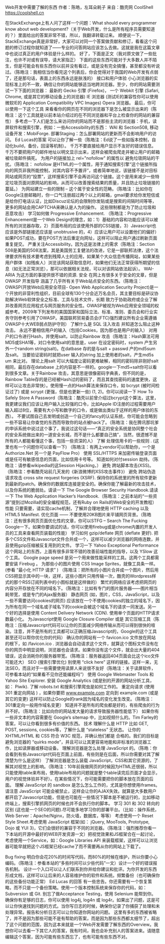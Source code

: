 Web开发中需要了解的东西
作者：陈皓，左耳朵耗子
来自：酷壳网 CoolShell https://coolshell.cn

在StackExchange上有人问了这样一个问题：What should every programmer know about web development?（关于Web开发，什么是所有程序员需要知道的？）里面给出的答案非常不错，所以，我翻译转载过来。 顺便说一下，StackExchange真是非常好，大家可以对同一个答案做贡献和修订，看看这个问题的修订过程你就知道了——专业的问答网站应该怎么去做。这就是我在这篇文章中也说过真正的用户体验是什么样的。
好了，下面是正文（我对原文做了一些批注，也许不对或有误导，请大家指正）
下面的这些东西可能对于大多数人并不陌生，但是可能会有些东西你以前并没有看过，或是没有完全搞懂，甚至都没有听说过。（陈皓注：我相信当你看完这个列表后，你会觉得对于我国的Web开发有点弱了，还是那句话，表面上的东西永远是肤浅的）
接口和用户体验
小心浏览器的实现标准上的不一致，确信让你的网站能够适当地跨浏览器。至少，你的网站需要测试一下下面的浏览器： 最新的 Gecko 引擎 (Firefox)， 一个 Webkit 引擎 (Safari, Chrome, 或是其它的移动设备上的浏览器) IE 浏览器 (测试IE的兼容性你可以使用微软IE的 Application Compatibility VPC Images) Opera 浏览器。
最后，你可以使用一下这个工具 来看看你的网页在不同的浏览器下是怎么被显示出来的（陈皓注：这个工具就是以前本站介绍过的在不同浏览器和平台上检查你的网站的兼容性）
多考虑一下人们是怎么来访问你的网站而不是那些主流的浏览器：手机，读屏软件和搜索引擎，例如：一些Accessibility的东西： WAI 和 Section508, 移动设备开发：MobiForge.
部署Staging：怎么部署网站的更新而不会影响用户的访问。 Ed Lucas的答案 可以让你了解一些（陈皓注：Ed说了一些如版本控制，自动化build，备份，回滚等机制）。
千万不要直接给用户显示不友好的错误信息。
千万不要把用户的邮件地址以明文显示出来，这样会被爬虫爬走并被让用户的邮箱被垃圾邮件搞死。
为用户的链接加上  rel="nofollow"  的属性以 避免垃圾网站的干扰。（陈皓注： nofollow 是HTML的一个属性，用于通知搜索引擎“这个链接所指向的网页非我所能控制，对其内容不予置评”，或者简单地说，该链接不是对目标网站或网页的“投票”，这样搜索引擎不会再访问这个链接。这个是用来减少一些特定垃圾页面对原网站的影响，从而可以改善搜索结果的质量，并且防止垃圾链接的蔓延。）
为网站建立一些的限制 – 这个属于安全性的范畴。（陈皓注：比如你在Google注册邮箱时，你一口气注册超过两个以上的邮箱，gmail要求给你发短信或是给你打电话认证，比如Discuz论坛的会限制你发贴或是搜索的间隔时间等等，更多的网站会用CAPTCHA来确认是人为的操作。 这些限制都是为了防止垃圾和恶意攻击）
学习如何做 Progressive Enhancement. （陈皓注：Progressive Enhancement是一个Web Design的理念，如：1）基础的内容和功能应该可以被所有的浏览器存取，2）页面布局的应该使用外部的CSS链接，3）Javascript也应该是外部链接还应该是 unobtrusive 的，4）应该让用户可以设置他们的偏好）
如果POST成功，要在POST方法后重定向网址，这样可以阻止用户通过刷新页面重复提交。
严重关注Accessibility。因为这是法律上的需求（陈皓注：Section 508是美国的508法案，其是美国劳工复健法的改进，它是一部联邦法律，这个法律要求所有技术要考虑到残障人士的应用，如果某个大众信息传播网站，如果某些用户群体（如残疾人）浏览该网站获取信息时，如果他们无法正常获得所期望的信息（如无法正常浏览），那可以依据相关法规，可以对该网站依法起诉）。 WAI-ARIA 为这方面的事提供很不错的资源.
安全
在网上有很多关于安全的文章，但是 OWASP 开发指导 涵盖了几乎所有关于Web站点安全的东西。（陈皓注：OWASP(开放Web应用安全项目- Open Web Application Security Project)是一个开放的非营利性组织，目前全球有130个分会近万名会员，其主要目标是研议协助解决Web软体安全之标准、工具与技术文件，长期 致力于协助政府或企业了解并改善网页应用程式与网页服务的安全性。OWASP被视为Web应用安全领域的权威参考。2009年下列发布的美国国家和国际立法、标准、准则、委员会和行业实务守则参考引用了OWASP。美国联邦贸易委员会(FTC)强烈建议所有企业需遵循OWASP十大WEB弱点防护守则）
了解什么是 SQL 注入攻击 并知道怎么阻止这种攻击。
永远不要相信用户的输入（包括Cookies，因为那也是用户的输入）
对用户的口令进行Hash，并使用salt，以防止Rainbow 攻击（陈皓注：Hash算法可用MD5或SHA1等，对口令使用salt的意思是，user 在设定密码时，system 产生另外一个random string(salt)。在datbase 存的​​是与salt + passwd 产的md5sum 及salt。 当要验证密码时就把user 输入的string 加上使用者的salt，产生md5s​​um 来比对。 理论上用salt 可以大幅度让密码更难破解，相同的密码除非刚好salt 相同，最后​​存在database 上的内容是不一样的。google一下md5+salt你可以看到很多文章。关于Rainbow 攻击，其意思是很像密码字典表，但不同的是，Rainbow Table存的是已经被Hash过的密码了，而且其查找密码的速度更快，这样可以让攻击非常快）。使用慢一点的Hash算法来保存口令，如 bcrypt (被时间检证过了) 或是 scrypt (更强，但是也更新一些) (1, 2)。你可以阅读一下 How To Safely Store A Password（陈皓注：酷壳以前曾介绍过bcrypt这个算法，这里，我更建议我们应该让用户输入比较强的口令，比如Apple ID注册的过程需要用户输入超过8位，需要有大小写和数字的口令，或是做出类似于这样的用户体验的东西）。
不要试图自己去发明或创造一个自己的fancy的认证系统，你可能会忽略到一些不容易让你查觉的东西而导致你的站点被hack了。（陈皓注：我在腾讯那坑爹的申诉系统中说过这个事了，我说过这句话——“真正的安全系统是协同整个社会的安全系统做出来的一道安全长城，而不是什么都要自己搞”，当然，很遗憾不是所有的人都能看懂这个事，包括一些资深的人）
了解 处理信用卡的一些规则 . (这里也有一个问题你可以查看一下) （陈皓注：有两上vendor可以帮助你，一个是 Authorize.Net 另一个是 PayFlow Pro）
使用 SSL/HTTPS 来加密传输登录页面或是任可有敏感信息的页面，比如信用卡号等。
知道如何对付session 劫持。（陈皓注：请参看wikipedia的这Session Hijacking，）
避免 跨站脚本攻击(XSS)。（陈皓注：参看酷壳站前几天发的《新浪微博的XSS攻击事件》）
避免 跨站伪造请求攻击 cross site request forgeries (XSRF).
保持你的系统里的所有软件更新到最新的patch。确保你的数据库连接是安全的。确保你能了解最新的攻击技术，以及你系统的脆弱处。请读一下 The Google Browser Security Handbook.请读一下 The Web Application Hacker’s Handbook.（陈皓注：之前本站的“一些资源”提到过Mozilla的安全编程规范，还有Ruby on Rails的Web安全的开发教程）
性能
只要需要，请实现cache机制，了解并合理地使用 HTTP caching 以及 HTML5 Manifest.
优化页面 —— 不要使用20KB图片来平铺网页背景。（陈皓注：还有很多网页页面优化性的文章，你可以STFG – Search The Fucking Google一下。如果你要调试的话，你可以使用firebug或是chrome内置的开发人员的工具来查看网页装载的性能） 学习如何 gzip/deflate 网页 (deflate 更好).
把多个CSS文件和Javascript文件合并成一个，这样可以减少浏览器的网络连数，并且使用gzip压缩被反复用到的文件。
学习一下 Yahoo Exceptional Performance 这个网站上的东西，上面有很多非常不错的改善前端性能的指导，以及 YSlow 这个工具。 Google page speed 是另一个用来做性能采样的工具。这两个工具都需要安装 Firebug 。
为那些小的图片使用 CSS Image Sprites，就像工具条一样。 (参看 “最小化 HTTP 请求” ) （陈皓注：把所有的小图片合并成一个图片，然后用CSS把显示其中的一块，这样，这些小图片只用传输一次，酷壳的Wordpress样式的那个RSS订阅列表中的小图标就是这样做的）
繁忙的网络应该考虑把网页的内容分开存放在不同的域名下。（陈皓注：比如有专门的图片服务器——图片相当耗带宽，或是专门的Ajax服务器）
静态网页 (如，图片，CSS，JavaScript，以及一些不需要访问cookies的网页) 应该放在一个不使用cookies的独立的域名下，因为所有在同一个域名或子域名下的cookie会被这个域名下的请求一同发送。另一个好的选择是使用 Content Delivery Network (CDN).
使用单个页面的HTTP请求数最小化。
为Javascript使用 Google Closure Compiler 或是 其它压缩工具（陈皓注：压缩Javascript代码可以让你的页面减少网络传输从而可以得到很快的喧染。注意，并不是所有的工具都可以正确压缩Javascript的，Google的这个工具甚至还可以帮你优化你的代码）
确认你的网站有一个  favicon.ico  文件放在网站的根下，如  /favicon.ico . 浏览器会自动请求这个文件，就算这个图标文件没有在你的网页中明显说明，浏览器也会请求。如果你没有这个文件，就会出大量的404错误，这会消耗你的服务器带宽。（陈皓注：服务器返回404页面会比这个ico文件可能还大）
SEO (搜索引擎优化)
别使用 “click here” 这样的链接。这样一来，无法SEO，而且对于一些需要使用读屏人来说很不友好（陈皓注：关于读屏软件，可参看本站的“如果看不见你还能编程吗”）
使用 Google Webmaster Tools 和 Yahoo Site Explorer.
安装 Google Analytics (或是别的开源的网站分析工具，如： Piwik).
了解 robots.txt 和搜索引擎爬虫是如何工作的。
重定向请求 (使用  301 重定向网站 ) ，如果你要把  www.example.com  定向到  example.com (或是其它的变更) 这样可以防止Google的rank因为域名的变化发生改变。（陈皓注：301重定向一般用作域名变更）
知道并不是所有的爬虫都是好的，有些爬虫的行为并不好。（陈皓注：比如向你的网站发大量的请求导致服务器性能低下）
如果你有一些非文本的内容需要在 Google’s sitemap 中，比如视频什么的。Tim Farley的答案，可以让你看到很多有价值的东西。
技术
理解什么是 HTTP 比如 GET, POST, sessions, cookies等，了解什么是 “stateless” 无状态。
让你的 XHTML/HTML 和 CSS 符合 W3C 规范，并确认他们都是 合格的。我们的目标是避免浏览器的 “quirks mode”，并且可以让其更容易地能和非标准的浏览器工作，比如读屏器或移动设备。
理解浏览器是怎么处理 JavaScript 的。（陈皓：你会看到有些Javascript代码在页面上前面，有些则是在后面，所以你需要对其了解清楚为什么是这样）
了解浏览器是怎么装载 JavaScript，CSS和其它资源的，了解其对视觉上的影响。（陈皓注：10年前我做网页的时候因为HTML还很弱，所以只能使用table来布局，使用table布局的问题就是整个table读完后页面才会显示，用户的视觉体验并不好）。在某些情况下，你可能需要把你的脚本放在页面的后面。
理解 JavaScript 的 sandbox 是怎么怎么工作的，尤其是你想使用iframes。
请注意 JavaScript 可能会被禁止，这样会让你的AJAX失效。就算是大多数用户都开启了Javascript功能，但是也可能在一些情况下脚本是不被运行的，比如移动终端上，搜索引擎抓网页的时候也并不会执行你的脚本。
学习 301 和 302 转向的区别 (这也是一个SEO的问题).尽可能多地学习你的部署平台。（比如：操作系统，Web Server：Apache/Nginx，防火墙，数据库，等等）
考虑使用一个 Reset Style Sheet.考虑使用 JavaScript 框架(如： jQuery, MooTools, Prototype, Dojo 或 YUI 3)，它们会很好的兼容于不同的浏览器。（陈皓注：强烈推荐你看一下本站的开源中最好的WEB开发资源一文）把视觉效果和JS框架合在一起讨论，考虑使用一个Service，如：Google Libraries API 来装载框架，这样可以让浏览器可能早就把这个JS框架已经cache了而不需要再从你的网站上下载了。

Bug fixing
明白你会花20%的时间写代码，而80%的时候在维护，所以你要小心编码。（陈皓注：参看本站的“多些时间可以少些代码”一文）设计一个好的错误报告机制。
设计一个入口可以让人们联系到你并给你建议和批评。为你开发的东西形成文档，这样可以让后来的人容易维护你的软件和系统。频繁备份（也可确保你的这些备份功能正常） Ed Lucas 的回答 有一些忠告。你还需要有一个恢复策略，而不只是一个备份策略。使用一个版本控制系统来保存你的代码，如： Subversion 或 Git.
别忘了做Acceptance Testing，使用 Selenium 能帮到你。确保你有足够的日志，你可以使用 log4j, log4n 或 log4r。如果出了问题，这是可以让你快速找到问题的方式。当你写日志的时候，确保你记录了你捕获了处理和未处理异常。报告和分析日志可以让你知道你网站的问题。
这里有多的东西被省略了，并不是因为那些可能不是有帮助的答案，而是因为那些东西都太细节了，超出了这个问题的范围，因为这本来就是一个Web开发需要了解东西的Overview。我想你可以去看一下其它人的答案，我有时间，我也会补充别人的答案进来。请随意编辑这个答案，因为可能有些东西忘了，也有可能有些东西不对。